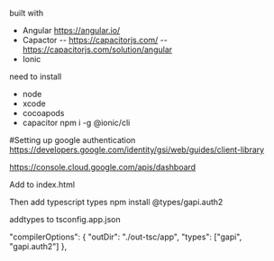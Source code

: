 built with
- Angular https://angular.io/
- Capactor
-- https://capacitorjs.com/
-- https://capacitorjs.com/solution/angular
- Ionic


need to install 
- node
- xcode
- cocoapods
- capacitor
  npm i -g @ionic/cli




#Setting up google authentication
https://developers.google.com/identity/gsi/web/guides/client-library

https://console.cloud.google.com/apis/dashboard


Add to index.html
<script src="https://accounts.google.com/gsi/client" async defer></script>

Then add typescript types
npm install @types/gapi.auth2

addtypes to tsconfig.app.json

  "compilerOptions": {
    "outDir": "./out-tsc/app",
    "types": ["gapi", "gapi.auth2"]
  },


